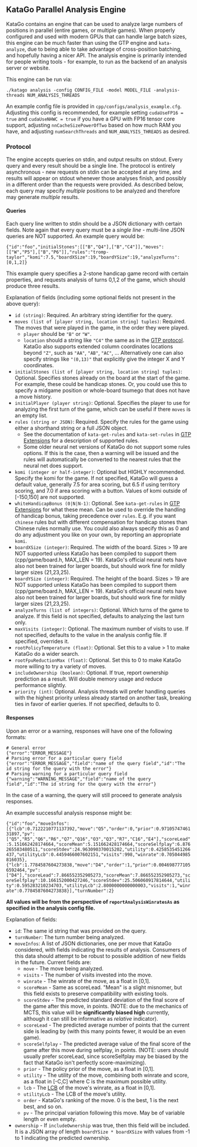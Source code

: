 ## KataGo Parallel Analysis Engine

KataGo contains an engine that can be used to analyze large numbers of positions in parallel (entire games, or multiple games).
When properly configured and used with modern GPUs that can handle large batch sizes, this engine can be much faster than using
the GTP engine and `kata-analyze`, due to being able to take advantage of cross-position batching, and hopefully having a
nicer API. The analysis engine is primarily intended for people writing tools - for example, to run as the backend of an analysis
server or website.

This engine can be run via:

```./katago analysis -config CONFIG_FILE -model MODEL_FILE -analysis-threads NUM_ANALYSIS_THREADS```

An example config file is provided in `cpp/configs/analysis_example.cfg`. Adjusting this config is recommended, for example
setting `cudaUseFP16 = true` and `cudaUseNHWC = true` if you have a GPU with FP16 tensor core support, adjusting
`nnCacheSizePowerOfTwo` based on how much RAM you have, and adjusting `numSearchThreads` and `NUM_ANALYSIS_THREADS` as desired.

### Protocol

The engine accepts queries on stdin, and output results on stdout. Every query and every result should be a single line.
The protocol is entirely asynchronous - new requests on stdin can be accepted at any time, and results will appear on stdout
whenever those analyses finish, and possibly in a different order than the requests were provided. As described below, each query
may specify *multiple* positions to be analyzed and therefore may generate *multiple* results.

#### Queries

Each query line written to stdin should be a JSON dictionary with certain fields. Note again that every query must be a *single line* - multi-line JSON queries are NOT supported. An example query would be:

```{"id":"foo","initialStones":[["B","Q4"],["B","C4"]],"moves":[["W","P5"],["B","P6"]],"rules":"tromp-taylor","komi":7.5,"boardXSize":19,"boardYSize":19,"analyzeTurns":[0,1,2]}```

This example query specifies a 2-stone handicap game record with certain properties, and requests analysis of turns 0,1,2 of the game, which should produce three results.

Explanation of fields (including some optional fields not present in the above query):

   * `id (string)`: Required. An arbitrary string identifier for the query.
   * `moves (list of [player string, location string] tuples)`: Required. The moves that were played in the game, in the order they were played.
     * `player` should be `"B"` or `"W"`.
     * `location` should a string like `"C4"` the same as in the [GTP protocol](http://www.lysator.liu.se/~gunnar/gtp/gtp2-spec-draft2/gtp2-spec.html#SECTION000311000000000000000). KataGo also supports extended column coordinates locations beyond `"Z"`, such as `"AA"`, `"AB"`, `"AC"`, ... Alternatively one can also specify strings like `"(0,13)"` that explicitly give the integer X and Y coordinates.
   * `initialStones (list of [player string, location string] tuples)`: Optional. Specifies stones already on the board at the start of the game. For example, these could be handicap stones. Or, you could use this to specify a midgame position or whole-board tsumego that does not have a move history.
   * `initialPlayer (player string)`: Optional. Specifies the player to use for analyzing the first turn of the game, which can be useful if there `moves` is an empty list.
   * `rules (string or JSON)`: Required. Specify the rules for the game using either a shorthand string or a full JSON object.
     * See the documentation of `kata-get-rules` and `kata-set-rules` in [GTP Extensions](./GTP_Extensions.md) for a description of supported rules.
     * Some older neural net versions of KataGo do not support some rules options. If this is the case, then a warning will be issued and the rules will
       automatically be converted to the nearest rules that the neural net does support.
   * `komi (integer or half-integer)`: Optional but HIGHLY recommended. Specify the komi for the game. If not specified, KataGo will guess a default value, generally 7.5 for area scoring, but 6.5 if using territory scoring, and 7.0 if area scoring with a button. Values of komi outside of [-150,150] are not supported.
   * `whiteHandicapBonus (0|N|N-1)`: Optional. See `kata-get-rules` in [GTP Extensions](./GTP_Extensions.md) for what these mean. Can be used to override the handling of handicap bonus, taking precedence over `rules`. E.g. if you want `chinese` rules but with different compensation for handicap stones than Chinese rules normally use. You could also always specify this as 0 and do any adjustment you like on your own, by reporting an appropriate `komi`.
   * `boardXSize (integer)`: Required. The width of the board. Sizes > 19 are NOT supported unless KataGo has been compiled to support them (cpp/game/board.h, MAX_LEN = 19). KataGo's official neural nets have also not been trained for larger boards, but should work fine for mildly larger sizes (21,23,25).
   * `boardYSize (integer)`: Required. The height of the board. Sizes > 19 are NOT supported unless KataGo has been compiled to support them (cpp/game/board.h, MAX_LEN = 19). KataGo's official neural nets have also not been trained for larger boards, but should work fine for mildly larger sizes (21,23,25).
   * `analyzeTurns (list of integers)`: Optional. Which turns of the game to analyze. If this field is not specified, defaults to analyzing the last turn only.
   * `maxVisits (integer)`: Optional. The maximum number of visits to use. If not specified, defaults to the value in the analysis config file. If specified, overrides it.
   * `rootPolicyTemperature (float)`: Optional. Set this to a value > 1 to make KataGo do a wider search.
   * `rootFpuReductionMax (float)`: Optional. Set this to 0 to make KataGo more willing to try a variety of moves.
   * `includeOwnership (boolean)`: Optional. If true, report ownership prediction as a result. Will double memory usage and reduce performance slightly.
   * `priority (int)`: Optional. Analysis threads will prefer handling queries with the highest priority unless already started on another task, breaking ties in favor of earlier queries. If not specified, defaults to 0.

#### Responses

Upon an error or a warning, responses will have one of the following formats:
```
# General error
{"error":"ERROR_MESSAGE"}
# Parsing error for a particular query field
{"error":"ERROR_MESSAGE","field":"name of the query field","id":"The id string for the query with the error"}
# Parsing warning for a particular query field
{"warning":"WARNING_MESSAGE","field":"name of the query field","id":"The id string for the query with the error"}
```
In the case of a warning, the query will still proceed to generate analysis responses.

An example successful analysis response might be:

```{"id":"foo","moveInfos":[{"lcb":0.7122210771137392,"move":"Q5","order":0,"prior":0.9710574746131897,"pv":["Q5","R5","Q6","R6","Q7","Q16","O3","Q3","R7","C16","E4"],"scoreLead":5.151662428174664,"scoreMean":5.151662428174664,"scoreSelfplay":6.876265583480511,"scoreStdev":24.963090370015202,"utility":0.4258535451266437,"utilityLcb":0.4459466007602151,"visits":998,"winrate":0.705044985816035},{"lcb":1.7784587604273838,"move":"D4","order":1,"prior":0.0046987771056592464,"pv":["D4"],"scoreLead":7.866552352905273,"scoreMean":7.866552352905273,"scoreSelfplay":10.166152000427246,"scoreStdev":25.506060917814644,"utility":0.595283210234703,"utilityLcb":2.8000000000000003,"visits":1,"winrate":0.7784587604273838}],"turnNumber":2}```

**All values will be from the perspective of `reportAnalysisWinratesAs` as specified in the analysis config file.**

Explanation of fields:

   * `id`: The same id string that was provided on the query.
   * `turnNumber`: The turn number being analyzed.
   * `moveInfos`: A list of JSON dictionaries, one per move that KataGo considered, with fields indicating the results of analysis. Consumers of this data should attempt to be robust to possible addition of new fields in the future. Current fields are:
      * `move` - The move being analyzed.
      * `visits` - The number of visits invested into the move.
      * `winrate` - The winrate of the move, as a float in [0,1].
      * `scoreMean` - Same as scoreLead. "Mean" is a slight misnomer, but this field exists to preserve compatibility with existing tools.
      * `scoreStdev` - The predicted standard deviation of the final score of the game after this move, in points. (NOTE: due to the mechanics of MCTS, this value will be **significantly biased high** currently, although it can still be informative as *relative* indicator).
      * `scoreLead` - The predicted average number of points that the current side is leading by (with this many points fewer, it would be an even game).
      * `scoreSelfplay` - The predicted average value of the final score of the game after this move during selfplay, in points. (NOTE: users should usually prefer scoreLead, since scoreSelfplay may be biased by the fact that KataGo isn't perfectly score-maximizing).
      * `prior` - The policy prior of the move, as a float in [0,1].
      * `utility` - The utility of the move, combining both winrate and score, as a float in [-C,C] where C is the maximum possible utility.
      * `lcb` - The [LCB](https://github.com/leela-zero/leela-zero/issues/2282) of the move's winrate, as a float in [0,1].
      * `utilityLcb` - The LCB of the move's utility.
      * `order` - KataGo's ranking of the move. 0 is the best, 1 is the next best, and so on.
      * `pv` - The principal variation following this move. May be of variable length or even empty.
   * `ownership` - If `includeOwnership` was true, then this field will be included. It is a JSON array of length `boardYSize * boardXSize` with values from -1 to 1 indicating the predicted ownership.
